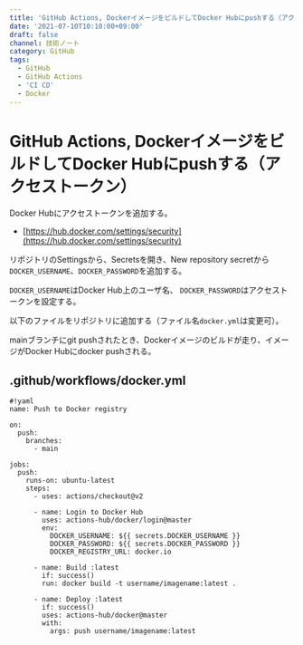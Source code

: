 ```yaml
---
title: 'GitHub Actions, DockerイメージをビルドしてDocker Hubにpushする（アクセストークン）'
date: '2021-07-10T10:10:00+09:00'
draft: false
channel: 技術ノート
category: GitHub
tags:
  - GitHub
  - GitHub Actions
  - 'CI CD'
  - Docker
---
```


# GitHub Actions, DockerイメージをビルドしてDocker Hubにpushする（アクセストークン）

Docker Hubにアクセストークンを追加する。

- [https://hub.docker.com/settings/security](https://hub.docker.com/settings/security)

リポジトリのSettingsから、Secretsを開き、New repository secretから
`DOCKER_USERNAME`、`DOCKER_PASSWORD`を追加する。

`DOCKER_USERNAME`はDocker Hub上のユーザ名、
`DOCKER_PASSWORD`はアクセストークンを設定する。

以下のファイルをリポジトリに追加する（ファイル名`docker.yml`は変更可）。

mainブランチにgit pushされたとき、Dockerイメージのビルドが走り、イメージがDocker Hubにdocker pushされる。


## .github/workflows/docker.yml
```
#!yaml
name: Push to Docker registry

on:
  push:
    branches:
      - main

jobs:
  push:
    runs-on: ubuntu-latest
    steps:
      - uses: actions/checkout@v2

      - name: Login to Docker Hub
        uses: actions-hub/docker/login@master
        env:
          DOCKER_USERNAME: ${{ secrets.DOCKER_USERNAME }}
          DOCKER_PASSWORD: ${{ secrets.DOCKER_PASSWORD }}
          DOCKER_REGISTRY_URL: docker.io

      - name: Build :latest
        if: success()
        run: docker build -t username/imagename:latest .

      - name: Deploy :latest
        if: success()
        uses: actions-hub/docker@master
        with:
          args: push username/imagename:latest
```
